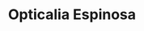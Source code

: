 ---
title: "Opticalia Espinosa"
url: /benidorm/opticalia-espinosa-avinguda-de-martinez-alejos/
shop: óptico
---